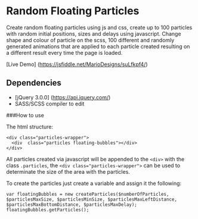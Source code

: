 # Random Floating Particles

Create random floating particles using js and css, create up to 100 particles with random initial positions, sizes and delays using javascript.
Change shape and colour of particle on the scss, 100 different and randomly generated animations that are applied to each particle created resulting on a different result every time the page is loaded.

[Live Demo] (https://jsfiddle.net/MarioDesigns/suLfkpf4/)

## Dependencies

- [jQuery 3.0.0] (https://api.jquery.com/)
- SASS/SCSS compiler to edit

###How to use

The html structure:
```
<div class="particles-wrapper">
  <div  class="particles floating-bubbles"></div>
</div>
```

All particles created via javascript will be appended to the ```<div>``` with the class ```.particles```, the ```<div class="particles-wrapper">``` can be used to determinate the size of the area with the particles.

To create the particles just create a variable and assign it the following:

```
var floatingBubbles = new createParticles($numberOfParticles, $particlesMaxSize, $particlesMinSize, $particlesMaxLeftDistance, $particlesMaxBottomDistance, $particlesMaxDelay);
floatingBubbles.getParticles();
```
